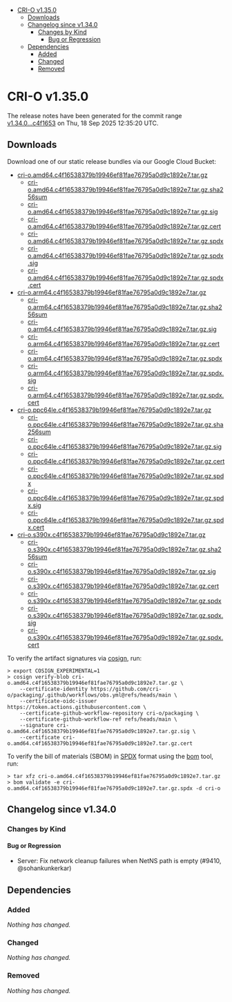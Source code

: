 - [CRI-O v1.35.0](#cri-o-v1350)
  - [Downloads](#downloads)
  - [Changelog since v1.34.0](#changelog-since-v1340)
    - [Changes by Kind](#changes-by-kind)
      - [Bug or Regression](#bug-or-regression)
  - [Dependencies](#dependencies)
    - [Added](#added)
    - [Changed](#changed)
    - [Removed](#removed)

# CRI-O v1.35.0

The release notes have been generated for the commit range
[v1.34.0...c4f1653](https://github.com/cri-o/cri-o/compare/v1.34.0...v1.35.0) on Thu, 18 Sep 2025 12:35:20 UTC.

## Downloads

Download one of our static release bundles via our Google Cloud Bucket:

- [cri-o.amd64.c4f16538379b19946ef81fae76795a0d9c1892e7.tar.gz](https://storage.googleapis.com/cri-o/artifacts/cri-o.amd64.c4f16538379b19946ef81fae76795a0d9c1892e7.tar.gz)
  - [cri-o.amd64.c4f16538379b19946ef81fae76795a0d9c1892e7.tar.gz.sha256sum](https://storage.googleapis.com/cri-o/artifacts/cri-o.amd64.c4f16538379b19946ef81fae76795a0d9c1892e7.tar.gz.sha256sum)
  - [cri-o.amd64.c4f16538379b19946ef81fae76795a0d9c1892e7.tar.gz.sig](https://storage.googleapis.com/cri-o/artifacts/cri-o.amd64.c4f16538379b19946ef81fae76795a0d9c1892e7.tar.gz.sig)
  - [cri-o.amd64.c4f16538379b19946ef81fae76795a0d9c1892e7.tar.gz.cert](https://storage.googleapis.com/cri-o/artifacts/cri-o.amd64.c4f16538379b19946ef81fae76795a0d9c1892e7.tar.gz.cert)
  - [cri-o.amd64.c4f16538379b19946ef81fae76795a0d9c1892e7.tar.gz.spdx](https://storage.googleapis.com/cri-o/artifacts/cri-o.amd64.c4f16538379b19946ef81fae76795a0d9c1892e7.tar.gz.spdx)
  - [cri-o.amd64.c4f16538379b19946ef81fae76795a0d9c1892e7.tar.gz.spdx.sig](https://storage.googleapis.com/cri-o/artifacts/cri-o.amd64.c4f16538379b19946ef81fae76795a0d9c1892e7.tar.gz.spdx.sig)
  - [cri-o.amd64.c4f16538379b19946ef81fae76795a0d9c1892e7.tar.gz.spdx.cert](https://storage.googleapis.com/cri-o/artifacts/cri-o.amd64.c4f16538379b19946ef81fae76795a0d9c1892e7.tar.gz.spdx.cert)
- [cri-o.arm64.c4f16538379b19946ef81fae76795a0d9c1892e7.tar.gz](https://storage.googleapis.com/cri-o/artifacts/cri-o.arm64.c4f16538379b19946ef81fae76795a0d9c1892e7.tar.gz)
  - [cri-o.arm64.c4f16538379b19946ef81fae76795a0d9c1892e7.tar.gz.sha256sum](https://storage.googleapis.com/cri-o/artifacts/cri-o.arm64.c4f16538379b19946ef81fae76795a0d9c1892e7.tar.gz.sha256sum)
  - [cri-o.arm64.c4f16538379b19946ef81fae76795a0d9c1892e7.tar.gz.sig](https://storage.googleapis.com/cri-o/artifacts/cri-o.arm64.c4f16538379b19946ef81fae76795a0d9c1892e7.tar.gz.sig)
  - [cri-o.arm64.c4f16538379b19946ef81fae76795a0d9c1892e7.tar.gz.cert](https://storage.googleapis.com/cri-o/artifacts/cri-o.arm64.c4f16538379b19946ef81fae76795a0d9c1892e7.tar.gz.cert)
  - [cri-o.arm64.c4f16538379b19946ef81fae76795a0d9c1892e7.tar.gz.spdx](https://storage.googleapis.com/cri-o/artifacts/cri-o.arm64.c4f16538379b19946ef81fae76795a0d9c1892e7.tar.gz.spdx)
  - [cri-o.arm64.c4f16538379b19946ef81fae76795a0d9c1892e7.tar.gz.spdx.sig](https://storage.googleapis.com/cri-o/artifacts/cri-o.arm64.c4f16538379b19946ef81fae76795a0d9c1892e7.tar.gz.spdx.sig)
  - [cri-o.arm64.c4f16538379b19946ef81fae76795a0d9c1892e7.tar.gz.spdx.cert](https://storage.googleapis.com/cri-o/artifacts/cri-o.arm64.c4f16538379b19946ef81fae76795a0d9c1892e7.tar.gz.spdx.cert)
- [cri-o.ppc64le.c4f16538379b19946ef81fae76795a0d9c1892e7.tar.gz](https://storage.googleapis.com/cri-o/artifacts/cri-o.ppc64le.c4f16538379b19946ef81fae76795a0d9c1892e7.tar.gz)
  - [cri-o.ppc64le.c4f16538379b19946ef81fae76795a0d9c1892e7.tar.gz.sha256sum](https://storage.googleapis.com/cri-o/artifacts/cri-o.ppc64le.c4f16538379b19946ef81fae76795a0d9c1892e7.tar.gz.sha256sum)
  - [cri-o.ppc64le.c4f16538379b19946ef81fae76795a0d9c1892e7.tar.gz.sig](https://storage.googleapis.com/cri-o/artifacts/cri-o.ppc64le.c4f16538379b19946ef81fae76795a0d9c1892e7.tar.gz.sig)
  - [cri-o.ppc64le.c4f16538379b19946ef81fae76795a0d9c1892e7.tar.gz.cert](https://storage.googleapis.com/cri-o/artifacts/cri-o.ppc64le.c4f16538379b19946ef81fae76795a0d9c1892e7.tar.gz.cert)
  - [cri-o.ppc64le.c4f16538379b19946ef81fae76795a0d9c1892e7.tar.gz.spdx](https://storage.googleapis.com/cri-o/artifacts/cri-o.ppc64le.c4f16538379b19946ef81fae76795a0d9c1892e7.tar.gz.spdx)
  - [cri-o.ppc64le.c4f16538379b19946ef81fae76795a0d9c1892e7.tar.gz.spdx.sig](https://storage.googleapis.com/cri-o/artifacts/cri-o.ppc64le.c4f16538379b19946ef81fae76795a0d9c1892e7.tar.gz.spdx.sig)
  - [cri-o.ppc64le.c4f16538379b19946ef81fae76795a0d9c1892e7.tar.gz.spdx.cert](https://storage.googleapis.com/cri-o/artifacts/cri-o.ppc64le.c4f16538379b19946ef81fae76795a0d9c1892e7.tar.gz.spdx.cert)
- [cri-o.s390x.c4f16538379b19946ef81fae76795a0d9c1892e7.tar.gz](https://storage.googleapis.com/cri-o/artifacts/cri-o.s390x.c4f16538379b19946ef81fae76795a0d9c1892e7.tar.gz)
  - [cri-o.s390x.c4f16538379b19946ef81fae76795a0d9c1892e7.tar.gz.sha256sum](https://storage.googleapis.com/cri-o/artifacts/cri-o.s390x.c4f16538379b19946ef81fae76795a0d9c1892e7.tar.gz.sha256sum)
  - [cri-o.s390x.c4f16538379b19946ef81fae76795a0d9c1892e7.tar.gz.sig](https://storage.googleapis.com/cri-o/artifacts/cri-o.s390x.c4f16538379b19946ef81fae76795a0d9c1892e7.tar.gz.sig)
  - [cri-o.s390x.c4f16538379b19946ef81fae76795a0d9c1892e7.tar.gz.cert](https://storage.googleapis.com/cri-o/artifacts/cri-o.s390x.c4f16538379b19946ef81fae76795a0d9c1892e7.tar.gz.cert)
  - [cri-o.s390x.c4f16538379b19946ef81fae76795a0d9c1892e7.tar.gz.spdx](https://storage.googleapis.com/cri-o/artifacts/cri-o.s390x.c4f16538379b19946ef81fae76795a0d9c1892e7.tar.gz.spdx)
  - [cri-o.s390x.c4f16538379b19946ef81fae76795a0d9c1892e7.tar.gz.spdx.sig](https://storage.googleapis.com/cri-o/artifacts/cri-o.s390x.c4f16538379b19946ef81fae76795a0d9c1892e7.tar.gz.spdx.sig)
  - [cri-o.s390x.c4f16538379b19946ef81fae76795a0d9c1892e7.tar.gz.spdx.cert](https://storage.googleapis.com/cri-o/artifacts/cri-o.s390x.c4f16538379b19946ef81fae76795a0d9c1892e7.tar.gz.spdx.cert)

To verify the artifact signatures via [cosign](https://github.com/sigstore/cosign), run:

```console
> export COSIGN_EXPERIMENTAL=1
> cosign verify-blob cri-o.amd64.c4f16538379b19946ef81fae76795a0d9c1892e7.tar.gz \
    --certificate-identity https://github.com/cri-o/packaging/.github/workflows/obs.yml@refs/heads/main \
    --certificate-oidc-issuer https://token.actions.githubusercontent.com \
    --certificate-github-workflow-repository cri-o/packaging \
    --certificate-github-workflow-ref refs/heads/main \
    --signature cri-o.amd64.c4f16538379b19946ef81fae76795a0d9c1892e7.tar.gz.sig \
    --certificate cri-o.amd64.c4f16538379b19946ef81fae76795a0d9c1892e7.tar.gz.cert
```

To verify the bill of materials (SBOM) in [SPDX](https://spdx.org) format using the [bom](https://sigs.k8s.io/bom) tool, run:

```console
> tar xfz cri-o.amd64.c4f16538379b19946ef81fae76795a0d9c1892e7.tar.gz
> bom validate -e cri-o.amd64.c4f16538379b19946ef81fae76795a0d9c1892e7.tar.gz.spdx -d cri-o
```

## Changelog since v1.34.0

### Changes by Kind

#### Bug or Regression
 - Server: Fix network cleanup failures when NetNS path is empty (#9410, @sohankunkerkar)

## Dependencies

### Added
_Nothing has changed._

### Changed
_Nothing has changed._

### Removed
_Nothing has changed._
